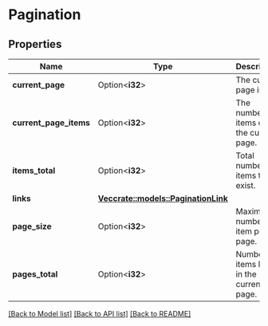 # Pagination

## Properties

Name | Type | Description | Notes
------------ | ------------- | ------------- | -------------
**current_page** | Option<**i32**> | The current page index. | [optional][readonly]
**current_page_items** | Option<**i32**> | The number of items on the current page. | [optional][readonly]
**items_total** | Option<**i32**> | Total number of items that exist. | [optional][readonly]
**links** | [**Vec<crate::models::PaginationLink>**](pagination_link.md) |  | 
**page_size** | Option<**i32**> | Maximum number of item per page. | [optional][readonly]
**pages_total** | Option<**i32**> | Number of items listed in the current page. | [optional][readonly]

[[Back to Model list]](../README.md#documentation-for-models) [[Back to API list]](../README.md#documentation-for-api-endpoints) [[Back to README]](../README.md)


